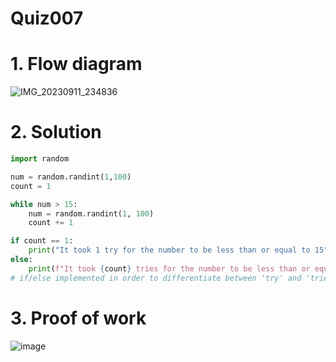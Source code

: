 # Quiz007

# 1. Flow diagram
![IMG_20230911_234836](https://github.com/AntGra25/unit1-CS24/assets/142757981/07e263b1-55d0-48e9-ade9-f731768d05e1)

# 2. Solution
```.py
import random

num = random.randint(1,100)
count = 1

while num > 15:
    num = random.randint(1, 100)
    count += 1

if count == 1:
    print("It took 1 try for the number to be less than or equal to 15")
else:
    print(f"It took {count} tries for the number to be less than or equal to 15")
# if/else implemented in order to differentiate between 'try' and 'tries'
```
# 3. Proof of work
![image](https://github.com/AntGra25/unit1-CS24/assets/142757981/c41fda9d-4711-4235-898e-8df7d82feae7)
